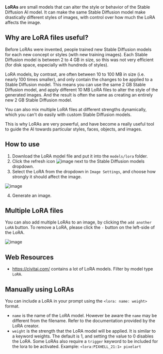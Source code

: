 **LoRAs** are small models that can alter the style or behavior of the Stable Diffusion AI model. It can make the same Stable Diffusion model make drastically different styles of images, with control over how much the LoRA affects the image.

## Why are LoRA files useful?
Before LoRAs were invented, people trained new Stable Diffusion models for each new concept or styles (with new training images). Each Stable Diffusion model is between 2 to 4 GB in size, so this was not very efficient (for disk space, especially with hundreds of styles).

LoRA models, by contrast, are often between 10 to 100 MB in size (i.e. nearly 100 times smaller), and only contain the changes to be applied to a Stable Diffusion model. This means you can use the same 2 GB Stable Diffusion model, and apply different 10 MB LoRA files to alter the style of the generated images. And the result is often the same as creating an entirely new 2 GB Stable Diffusion model.

You can also mix multiple LoRA files at different strengths dynamically, which you can't do easily with custom Stable Diffusion models.

This is why LoRAs are very powerful, and have become a really useful tool to guide the AI towards particular styles, faces, objects, and images.

## How to use
1. Download the LoRA model file and put it into the `models/lora` folder.
2. Click the refresh icon ![image](https://github.com/easydiffusion/easydiffusion/assets/844287/64d7c2a0-8f9a-4b37-8cff-6e3ba29304a0) next to the Stable Diffusion models dropdown.
3. Select the LoRA from the dropdown in `Image Settings`, and choose how strongly it should affect the image.

![image](https://github.com/easydiffusion/easydiffusion/assets/844287/24ce1c16-0c76-4141-94d2-66af03039f42)

4. Generate an image.

## Multiple LoRA files
You can also add multiple LoRAs to an image, by clicking the `add another LoRA` button. To remove a LoRA, please click the `-` button on the left-side of the LoRA.

![image](https://github.com/easydiffusion/easydiffusion/assets/844287/66ecb01c-816e-4fad-a5dc-fd923642b7f7)

## Web Resources
* https://civitai.com/ contains a lot of LoRA models. Filter by model type `LoRA`.

## Manually using LoRAs

You can include a LoRA in your prompt using the `<lora: name: weight>` format.  

+ `name` is the name of the LoRA model. However be aware the `name` may be different from the filename.  Refer to the documentation provided by the LoRA creator.
+ `weight` is the strength that the LoRA model will be applied. It is similar to a keyword weights. The default is 1, and setting the value to 0 disables the LoRA.
Some LoRAs also require a `trigger` keyword to be included for the lora to be activated. Example: `<lora:PIXHELL_21:1> pixelart`
